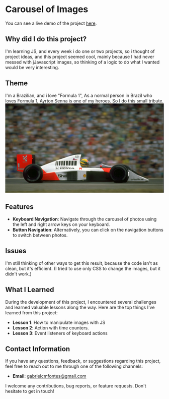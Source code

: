 # Carousel of Images
You can see a live demo of the project [here](https://ayrton-carousel.vercel.app/).

## Why did I do this project?
I'm learning JS, and every week i do one or two projects, so i thought of project ideas, and this project seemed cool, mainly because I had never messed with jJavascript images, so thinking of a logic to do what I wanted would be very interesting.

## Theme
I'm a Brazilian, and i love "Formula 1", As a normal person in Brazil who loves Formula 1, Ayrton Senna is one of my heroes. So I do this small tribute.
![Ayrton](./img/bg.jpg)

## Features
- **Keyboard Navigation**: Navigate through the carousel of photos using the left and right arrow keys on your keyboard.
- **Button Navigation**: Alternatively, you can click on the navigation buttons to switch between photos.

## Issues
I'm still thinking of other ways to get this result, because the code isn't as clean, but it's efficient. (I tried to use only CSS to change the images, but it didn't work.)

## What I Learned
During the development of this project, I encountered several challenges and learned valuable lessons along the way. Here are the top things I've learned from this project:

- **Lesson 1**:  How to manipulate images with JS
- **Lesson 2**:  Action with time counters.
- **Lesson 3**:  Event listeners of keyboard actions

## Contact Information

If you have any questions, feedback, or suggestions regarding this project, feel free to reach out to me through one of the following channels:

- **Email**: [gabrielcmfontes@gmail.com](mailto:gabrielcmfontes@gmail.com)

I welcome any contributions, bug reports, or feature requests. Don't hesitate to get in touch!


